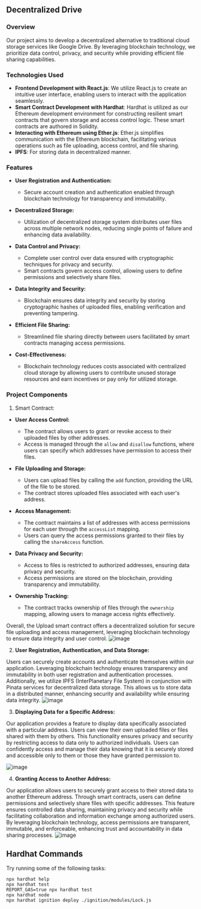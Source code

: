 ## Decentralized Drive

### Overview
Our project aims to develop a decentralized alternative to traditional cloud storage services like Google Drive. By leveraging blockchain technology, we prioritize data control, privacy, and security while providing efficient file sharing capabilities.

### Technologies Used

- **Frontend Development with React.js**: We utilize React.js to create an intuitive user interface, enabling users to interact with the application seamlessly.
- **Smart Contract Development with Hardhat**: Hardhat is utilized as our Ethereum development environment for constructing resilient smart contracts that govern storage and access control logic. These smart contracts are authored in Solidity.
- **Interacting with Ethereum using Ether.js**: Ether.js simplifies communication with the Ethereum blockchain, facilitating various operations such as file uploading, access control, and file sharing.
- **IPFS**: For storing data in decentralized manner.
### Features 
- **User Registration and Authentication:**
  - Secure account creation and authentication enabled through blockchain technology for transparency and immutability.
  
- **Decentralized Storage:**
  - Utilization of decentralized storage system distributes user files across multiple network nodes, reducing single points of failure and enhancing data availability.

- **Data Control and Privacy:**
  - Complete user control over data ensured with cryptographic techniques for privacy and security.
  - Smart contracts govern access control, allowing users to define permissions and selectively share files.

- **Data Integrity and Security:**
  - Blockchain ensures data integrity and security by storing cryptographic hashes of uploaded files, enabling verification and preventing tampering.

- **Efficient File Sharing:**
  - Streamlined file sharing directly between users facilitated by smart contracts managing access permissions.

- **Cost-Effectiveness:**
  - Blockchain technology reduces costs associated with centralized cloud storage by allowing users to contribute unused storage resources and earn incentives or pay only for utilized storage.





### Project Components
1. Smart Contract:

- **User Access Control:** 
  - The contract allows users to grant or revoke access to their uploaded files by other addresses.
  - Access is managed through the `allow` and `disallow` functions, where users can specify which addresses have permission to access their files.

- **File Uploading and Storage:**
  - Users can upload files by calling the `add` function, providing the URL of the file to be stored.
  - The contract stores uploaded files associated with each user's address.

- **Access Management:**
  - The contract maintains a list of addresses with access permissions for each user through the `accessList` mapping.
  - Users can query the access permissions granted to their files by calling the `shareAccess` function.

- **Data Privacy and Security:**
  - Access to files is restricted to authorized addresses, ensuring data privacy and security.
  - Access permissions are stored on the blockchain, providing transparency and immutability.

- **Ownership Tracking:**
  - The contract tracks ownership of files through the `ownership` mapping, allowing users to manage access rights effectively.

Overall, the Upload smart contract offers a decentralized solution for secure file uploading and access management, leveraging blockchain technology to ensure data integrity and user control.
   ![image](https://github.com/Abchoudhary2512/Decentralised_Drive/assets/97343691/4605b47c-aa80-4d45-9433-3e710d54e19f)


2. **User Registration, Authentication, and Data Storage:**

Users can securely create accounts and authenticate themselves within our application. Leveraging blockchain technology ensures transparency and immutability in both user registration and authentication processes. Additionally, we utilize IPFS (InterPlanetary File System) in conjunction with Pinata services for decentralized data storage. This allows us to store data in a distributed manner, enhancing security and availability while ensuring data integrity.
![image](https://github.com/Abchoudhary2512/Decentralised_Drive/assets/97343691/10d46087-e4cd-45da-aa3e-71bc8bf89851)

3. **Displaying Data for a Specific Address:**

Our application provides a feature to display data specifically associated with a particular address. Users can view their own uploaded files or files shared with them by others. This functionality ensures privacy and security by restricting access to data only to authorized individuals. Users can confidently access and manage their data knowing that it is securely stored and accessible only to them or those they have granted permission to.

![image](https://github.com/Abchoudhary2512/Decentralised_Drive/assets/97343691/d63d42f3-9b10-4822-a1f5-062811d88f7c)

4. **Granting Access to Another Address:**

Our application allows users to securely grant access to their stored data to another Ethereum address. Through smart contracts, users can define permissions and selectively share files with specific addresses. This feature ensures controlled data sharing, maintaining privacy and security while facilitating collaboration and information exchange among authorized users. By leveraging blockchain technology, access permissions are transparent, immutable, and enforceable, enhancing trust and accountability in data sharing processes.
![image](https://github.com/Abchoudhary2512/Decentralised_Drive/assets/97343691/32ffe79b-7ceb-46fb-8674-e2b0af27551c)




## Hardhat Commands
Try running some of the following tasks:
```shell
npx hardhat help
npx hardhat test
REPORT_GAS=true npx hardhat test
npx hardhat node
npx hardhat ignition deploy ./ignition/modules/Lock.js
```
